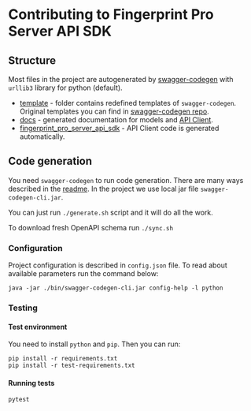 # Contributing to Fingerprint Pro Server API SDK

## Structure

Most files in the project are autogenerated by [swagger-codegen](https://swagger.io/tools/swagger-codegen/) with `urllib3` library for python (default).

- [template](./template) - folder contains redefined templates of `swagger-codegen`. Original templates you can find in [swagger-codegen repo](https://github.com/swagger-api/swagger-codegen/tree/751e59df060b1c3ecf54921e104f2086dfa9f820/modules/swagger-codegen/src/main/resources/python).
- [docs](./docs) - generated documentation for models and [API Client](./docs/FingerprintApi.md).
- [fingerprint_pro_server_api_sdk](./fingerprint_pro_server_api_sdk) - API Client code is generated automatically.

## Code generation

You need `swagger-codegen` to run code generation. There are many ways described in the [readme](https://github.com/swagger-api/swagger-codegen).
In the project we use local jar file `swagger-codegen-cli.jar`.

You can just run `./generate.sh` script and it will do all the work.

To download fresh OpenAPI schema run `./sync.sh`

### Configuration

Project configuration is described in `config.json` file. To read about available parameters run the command below:

```shell
java -jar ./bin/swagger-codegen-cli.jar config-help -l python
```

### Testing

#### Test environment

You need to install `python` and `pip`.
Then you can run:

```shell
pip install -r requirements.txt        
pip install -r test-requirements.txt
```

#### Running tests

```shell
pytest
```